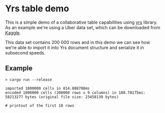 # Yrs table demo

This is a simple demo of a collaborative table capabilities using [yrs](https://docs.rs/yrs/latest/yrs/) library.
As an example we're using a Uber data set, which can be downloaded
from [Kaggle](https://www.kaggle.com/datasets/yasserh/uber-fares-dataset#).

This data set contains 200 000 rows and in this demo we can see how we're able to import it into Yrs document structure
and serialize it in subsecond speeds.

## Example

```
> cargo run --release

imported 1800000 cells in 814.888708ms
encoded 1800000 cells (200000 rows x 9 columns) in 100.70175ms: 58213277 bytes (original file size: 23458139 bytes)

# printout of the first 10 rows
```
